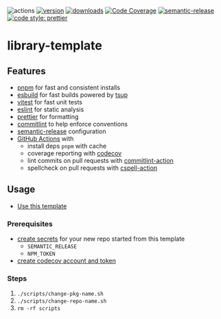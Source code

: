 ![actions][actions-badge]
[![version][version-badge]][package] [![downloads][downloads-badge]][npmtrends]
[![Code Coverage][coverage-badge]][coverage]
[![semantic-release][semantic-release-badge]][semantic-release]
[![code style: prettier][prettier-badge]][prettier]

# library-template

<!-- ![description starts here] -->

## Features

- [pnpm][pnpm] for fast and consistent installs
- [esbuild][esbuild] for fast builds powered by [tsup][tsup]
- [vitest][vitest] for fast unit tests
- [eslint][eslint] for static analysis
- [prettier][prettier] for formatting
- [commitlint][commitlint] to help enforce conventions
- [semantic-release][semantic-release] configuration
- [GitHub Actions][github-actions] with
  - install deps `pnpm` with cache
  - coverage reporting with [codecov][codecov]
  - lint commits on pull requests with [commitlint-action][commitlint-action]
  - spellcheck on pull requests with [cspell-action][cspell-action]

<!-- ![description ends here] -->

<!-- ![usage starts here] -->

## Usage

- [Use this template][use-template]

### Prerequisites

- [create secrets][create-secrets] for your new repo started from this template
  - `SEMANTIC_RELEASE`
  - `NPM_TOKEN`
- [create codecov account and token][codecov-quickstart]

### Steps

1. `./scripts/change-pkg-name.sh`
1. `./scripts/change-repo-name.sh`
1. `rm -rf scripts`

<!-- ![usage ends here] -->

<!-- badges links -->

[actions-badge]: https://img.shields.io/github/workflow/status/jimmy-guzman/library-template/release?label=actions&logo=github-actions&style=flat-square
[version-badge]: https://img.shields.io/npm/v/your-package-name.svg?logo=npm&style=flat-square
[package]: https://www.npmjs.com/package/your-package-name
[downloads-badge]: https://img.shields.io/npm/dm/your-package-name.svg?logo=npm&style=flat-square
[npmtrends]: http://www.npmtrends.com/your-package-name
[semantic-release]: https://semantic-release.gitbook.io/semantic-release/
[semantic-release-badge]: https://img.shields.io/badge/%20%20%F0%9F%93%A6%F0%9F%9A%80-semantic--release-e10079.svg?style=flat-square
[coverage-badge]: https://img.shields.io/codecov/c/github/jimmy-guzman/library-template.svg?style=flat-square
[coverage]: https://codecov.io/github/jimmy-guzman/library-template
[prettier-badge]: https://img.shields.io/badge/code_style-prettier-ff69b4.svg?style=flat-square
[prettier]: https://github.com/prettier/prettier

<!-- features links -->

[pnpm]: https://pnpm.io
[esbuild]: https://esbuild.github.io
[tsup]: https://tsup.egoist.sh
[commitlint]: https://commitlint.js.org/#
[eslint]: https://eslint.org
[vitest]: https://vitest.dev
[codecov]: https://codecov.io
[github-actions]: https://github.com/features/actions
[cspell-action]: https://github.com/streetsidesoftware/cspell-action
[commitlint-action]: https://github.com/wagoid/commitlint-github-action

<!-- usage links -->

[use-template]: https://github.com/jimmy-guzman/library-template/generate
[create-secrets]: https://docs.github.com/en/actions/reference/encrypted-secrets#creating-encrypted-secrets-for-a-repository
[codecov-quickstart]: https://docs.codecov.io/docs/quick-start
